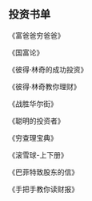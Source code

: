 ## 投资书单

《富爸爸穷爸爸》

《国富论》

《彼得·林奇的成功投资》

《彼得·林奇教你理财》

《战胜华尔街》

《聪明的投资者》
  
《穷查理宝典》

《滚雪球-上下册》

《巴菲特致股东的信》

《手把手教你读财报》
